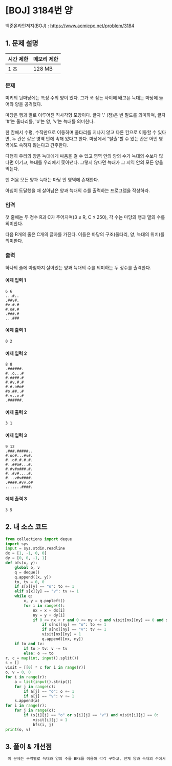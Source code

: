 # [BOJ] 3184번 양

백준온라인저지(BOJ) :  https://www.acmicpc.net/problem/3184



## 1. 문제 설명

| 시간 제한 | 메모리 제한 | 
| :-------- | :---------- |
| 1 초      | 128 MB      | 

### 문제

미키의 뒷마당에는 특정 수의 양이 있다. 그가 푹 잠든 사이에 배고픈 늑대는 마당에 들어와 양을 공격했다.

마당은 행과 열로 이루어진 직사각형 모양이다. 글자 '.' (점)은 빈 필드를 의미하며, 글자 '#'는 울타리를, 'o'는 양, 'v'는 늑대를 의미한다.

한 칸에서 수평, 수직만으로 이동하며 울타리를 지나지 않고 다른 칸으로 이동할 수 있다면, 두 칸은 같은 영역 안에 속해 있다고 한다. 마당에서 "탈출"할 수 있는 칸은 어떤 영역에도 속하지 않는다고 간주한다.

다행히 우리의 양은 늑대에게 싸움을 걸 수 있고 영역 안의 양의 수가 늑대의 수보다 많다면 이기고, 늑대를 우리에서 쫓아낸다. 그렇지 않다면 늑대가 그 지역 안의 모든 양을 먹는다.

맨 처음 모든 양과 늑대는 마당 안 영역에 존재한다.

아침이 도달했을 때 살아남은 양과 늑대의 수를 출력하는 프로그램을 작성하라.


### 입력

첫 줄에는 두 정수 R과 C가 주어지며(3 ≤ R, C ≤ 250), 각 수는 마당의 행과 열의 수를 의미한다.

다음 R개의 줄은 C개의 글자를 가진다. 이들은 마당의 구조(울타리, 양, 늑대의 위치)를 의미한다.

### 출력

하나의 줄에 아침까지 살아있는 양과 늑대의 수를 의미하는 두 정수를 출력한다.

#### 예제 입력 1

```
6 6
...#..
.##v#.
#v.#.#
#.o#.#
.###.#
...###
```

#### 예제 출력 1

```
0 2
```

#### 예제 입력 2

```
8 8
.######.
#..o...#
#.####.#
#.#v.#.#
#.#.o#o#
#o.##..#
#.v..v.#
.######.
```

#### 예제 출력 2

```
3 1
```

#### 예제 입력 3

```
9 12
.###.#####..
#.oo#...#v#.
#..o#.#.#.#.
#..##o#...#.
#.#v#o###.#.
#..#v#....#.
#...v#v####.
.####.#vv.o#
.......####.
```

#### 예제 출력 3

```
3 5
```


## 2. 내 소스 코드

```python
from collections import deque
import sys
input = sys.stdin.readline
dx = [1, -1, 0, 0]
dy = [0, 0, -1, 1]
def bfs(x, y):
    global o, v
    q = deque()
    q.append([x, y])
    to, tv = 0, 0
    if s[x][y] == "o": to += 1
    elif s[x][y] == "v": tv += 1
    while q:
        x, y = q.popleft()
        for i in range(4):
            nx = x + dx[i]
            ny = y + dy[i]
            if 0 <= nx < r and 0 <= ny < c and visit[nx][ny] == 0 and s[nx][ny] != "#":
                if s[nx][ny] == "o": to += 1
                if s[nx][ny] == "v": tv += 1
                visit[nx][ny] = 1
                q.append([nx, ny])
    if to and tv:
        if to > tv: v -= tv
        else: o -= to
r, c = map(int, input().split())
s = []
visit = [[0] * c for i in range(r)]
o, v = 0, 0
for i in range(r):
    a = list(input().strip())
    for j in range(c):
        if a[j] == "o": o += 1
        if a[j] == "v": v += 1
    s.append(a)
for i in range(r):
    for j in range(c):
        if (s[i][j] == "o" or s[i][j] == "v") and visit[i][j] == 0:
            visit[i][j] = 1
            bfs(i, j)
print(o, v)
```



## 3. 풀이 & 개선점

```python
 이 문제는 구역별로 늑대와 양의 수를 BFS를 이용해 각각 구하고, 전체 양과 늑대의 수에서 차감시키면 된다.
```